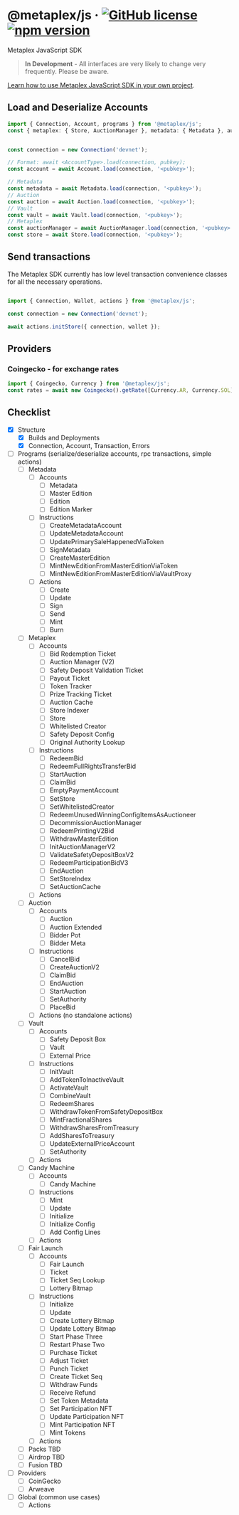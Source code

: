 # @metaplex/js &middot; [![GitHub license](https://img.shields.io/badge/license-MIT-blue.svg)](https://github.com/metaplex/js/blob/main/LICENSE) [![npm version](https://img.shields.io/npm/v/@metaplex/js.svg?style=flat)](https://www.npmjs.com/package/@metaplex/js)

Metaplex JavaScript SDK

> **In Development** - All interfaces are very likely to change very frequently. Please be aware.

[Learn how to use Metaplex JavaScript SDK in your own project](https://docs.metaplex.com/development/clients/js-sdk/getting-started).

## Load and Deserialize Accounts

```ts
import { Connection, Account, programs } from '@metaplex/js';
const { metaplex: { Store, AuctionManager }, metadata: { Metadata }, auction: { Auction }, vault: { Vault } } = programs;


const connection = new Connection('devnet');

// Format: await <AccountType>.load(connection, pubkey);
const account = await Account.load(connection, '<pubkey>');

// Metadata
const metadata = await Metadata.load(connection, '<pubkey>');
// Auction
const auction = await Auction.load(connection, '<pubkey>');
// Vault
const vault = await Vault.load(connection, '<pubkey>');
// Metaplex
const auctionManager = await AuctionManager.load(connection, '<pubkey>');
const store = await Store.load(connection, '<pubkey>');
```

## Send transactions

The Metaplex SDK currently has low level transaction convenience classes for all the necessary operations.

```ts

import { Connection, Wallet, actions } from '@metaplex/js';

const connection = new Connection('devnet');

await actions.initStore({ connection, wallet });

```

## Providers

### Coingecko - for exchange rates
```ts
import { Coingecko, Currency } from '@metaplex/js';
const rates = await new Coingecko().getRate([Currency.AR, Currency.SOL], Currency.USD);
```

## Checklist

- [x] Structure
  - [x] Builds and Deployments
  - [x] Connection, Account, Transaction, Errors
- [ ] Programs (serialize/deserialize accounts, rpc transactions, simple actions)
  - [ ] Metadata
    - [ ] Accounts
      - [ ] Metadata
      - [ ] Master Edition
      - [ ] Edition
      - [ ] Edition Marker
    - [ ] Instructions
      - [ ] CreateMetadataAccount
      - [ ] UpdateMetadataAccount
      - [ ] UpdatePrimarySaleHappenedViaToken
      - [ ] SignMetadata
      - [ ] CreateMasterEdition
      - [ ] MintNewEditionFromMasterEditionViaToken
      - [ ] MintNewEditionFromMasterEditionViaVaultProxy
    - [ ] Actions
      - [ ] Create
      - [ ] Update
      - [ ] Sign
      - [ ] Send
      - [ ] Mint
      - [ ] Burn
  - [ ] Metaplex
    - [ ] Accounts
      - [ ] Bid Redemption Ticket
      - [ ] Auction Manager (V2)
      - [ ] Safety Deposit Validation Ticket
      - [ ] Payout Ticket
      - [ ] Token Tracker
      - [ ] Prize Tracking Ticket
      - [ ] Auction Cache
      - [ ] Store Indexer
      - [ ] Store
      - [ ] Whitelisted Creator
      - [ ] Safety Deposit Config
      - [ ] Original Authority Lookup
    - [ ] Instructions
      - [ ] RedeemBid
      - [ ] RedeemFullRightsTransferBid
      - [ ] StartAuction
      - [ ] ClaimBid
      - [ ] EmptyPaymentAccount
      - [ ] SetStore
      - [ ] SetWhitelistedCreator
      - [ ] RedeemUnusedWinningConfigItemsAsAuctioneer
      - [ ] DecommissionAuctionManager
      - [ ] RedeemPrintingV2Bid
      - [ ] WithdrawMasterEdition
      - [ ] InitAuctionManagerV2
      - [ ] ValidateSafetyDepositBoxV2
      - [ ] RedeemParticipationBidV3
      - [ ] EndAuction
      - [ ] SetStoreIndex
      - [ ] SetAuctionCache
    - [ ] Actions
  - [ ] Auction
    - [ ] Accounts
      - [ ] Auction
      - [ ] Auction Extended
      - [ ] Bidder Pot
      - [ ] Bidder Meta
    - [ ] Instructions
      - [ ] CancelBid
      - [ ] CreateAuctionV2
      - [ ] ClaimBid
      - [ ] EndAuction
      - [ ] StartAuction
      - [ ] SetAuthority
      - [ ] PlaceBid
    - [ ] Actions (no standalone actions)
  - [ ] Vault
    - [ ] Accounts
      - [ ] Safety Deposit Box
      - [ ] Vault
      - [ ] External Price
    - [ ] Instructions
      - [ ] InitVault
      - [ ] AddTokenToInactiveVault
      - [ ] ActivateVault
      - [ ] CombineVault
      - [ ] RedeemShares
      - [ ] WithdrawTokenFromSafetyDepositBox
      - [ ] MintFractionalShares
      - [ ] WithdrawSharesFromTreasury
      - [ ] AddSharesToTreasury
      - [ ] UpdateExternalPriceAccount
      - [ ] SetAuthority
    - [ ] Actions
  - [ ] Candy Machine
    - [ ] Accounts
      - [ ] Candy Machine
    - [ ] Instructions
      - [ ] Mint
      - [ ] Update
      - [ ] Initialize
      - [ ] Initialize Config
      - [ ] Add Config Lines
    - [ ] Actions
  - [ ] Fair Launch
    - [ ] Accounts
      - [ ] Fair Launch
      - [ ] Ticket
      - [ ] Ticket Seq Lookup
      - [ ] Lottery Bitmap
    - [ ] Instructions
      - [ ] Initialize
      - [ ] Update
      - [ ] Create Lottery Bitmap
      - [ ] Update Lottery Bitmap
      - [ ] Start Phase Three
      - [ ] Restart Phase Two
      - [ ] Purchase Ticket
      - [ ] Adjust Ticket
      - [ ] Punch Ticket
      - [ ] Create Ticket Seq
      - [ ] Withdraw Funds
      - [ ] Receive Refund
      - [ ] Set Token Metadata
      - [ ] Set Participation NFT
      - [ ] Update Participation NFT
      - [ ] Mint Participation NFT
      - [ ] Mint Tokens
    - [ ] Actions
  - [ ] Packs TBD
  - [ ] Airdrop TBD
  - [ ] Fusion TBD
- [ ] Providers
  - [ ] CoinGecko
  - [ ] Arweave
- [ ] Global (common use cases)
  - [ ] Actions
